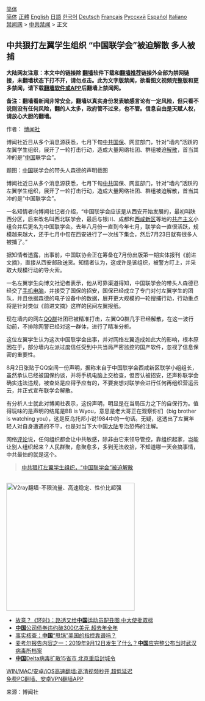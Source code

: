  <!-- 面包屑导航 --> <div class="breadcrumb"><!-- GTranslate: https://gtranslate.io/ -->  <div class="switcher notranslate">  <div class="selected">  <a href="#" onclick="return false;"> 简体</a>  </div>  <div class="option">  <a href="https://www.bannedbook.org" onclick="doGTranslate('zh-CN|zh-CN');jQuery('div.switcher div.selected a').html(jQuery(this).html());return false;" title="简体中文" class="nturl selected"> 简体</a>  <a href="https://www.bannedbook.org/zh-tw/" onclick="doGTranslate('zh-CN|zh-TW');jQuery('div.switcher div.selected a').html(jQuery(this).html());return false;" title="繁體中文" class="nturl"> 正體</a>  <a href="https://www.bannedbook.org/en/" onclick="doGTranslate('zh-CN|en');jQuery('div.switcher div.selected a').html(jQuery(this).html());return false;" title="English" class="nturl"> English</a>  <a href="https://www.bannedbook.org/ja/" onclick="doGTranslate('zh-CN|ja');jQuery('div.switcher div.selected a').html(jQuery(this).html());return false;" title="日本語" class="nturl"> 日語</a>  <a href="https://www.bannedbook.org/ko/" onclick="doGTranslate('zh-CN|ko');jQuery('div.switcher div.selected a').html(jQuery(this).html());return false;" title="한국어" class="nturl"> 한국어</a>  <a href="https://www.bannedbook.org/de/" onclick="doGTranslate('zh-CN|de');jQuery('div.switcher div.selected a').html(jQuery(this).html());return false;" title="Deutsch" class="nturl"> Deutsch</a>  <a href="https://www.bannedbook.org/fr/" onclick="doGTranslate('zh-CN|fr');jQuery('div.switcher div.selected a').html(jQuery(this).html());return false;" title="Français" class="nturl"> Français</a>  <a href="https://www.bannedbook.org/ru/" onclick="doGTranslate('zh-CN|ru');jQuery('div.switcher div.selected a').html(jQuery(this).html());return false;" title="Русский" class="nturl"> Русский</a>  <a href="https://www.bannedbook.org/es/" onclick="doGTranslate('zh-CN|es');jQuery('div.switcher div.selected a').html(jQuery(this).html());return false;" title="Español" class="nturl"> Español</a>  <a href="https://www.bannedbook.org/it/" onclick="doGTranslate('zh-CN|it');jQuery('div.switcher div.selected a').html(jQuery(this).html());return false;" title="Italiano" class="nturl"> Italiano</a>  </div>  </div>      <div class='breadcrumb-sub'><!-- Breadcrumb NavXT 6.3.0 --> <a href="https://www.bannedbook.org/" class="home">禁闻网</a> &gt; <a href="https://www.bannedbook.org/bnews/cbnews/" class="category">中共禁闻</a> &gt; 正文</div></div><h2>中共狠打左翼学生组织 “中国联学会”被迫解散 多人被捕</h2> <p class="notice"><b>大陆网友注意：本文中的链接除 <a href="https://github.com/bannedbook/fanqiang" >翻墙</a>软件下载和<a href="https://github.com/killgcd/justmysocks/blob/master/README.md">翻墙推荐</a>链接外全部为禁网链接，未翻墙状态下打不开，请勿点击。此为文字版禁闻，欲看图文视频完整版和更多禁闻，请下载<a href="https://github.com/bannedbook/fanqiang">翻墙软件或APP</a>后翻墙上禁闻网。</p><p>备注：翻墙看新闻非常安全，翻墙以真实身份发表敏感言论有一定风险，但只看不说则没有任何风险，翻的人太多，政府管不过来，也不管。信息自由是天赋人权，请放心大胆的翻墙。</b></p>  <div class="entry"> <p>作者： <a href="https://www.bannedbook.org/bnews/tag/%e5%8d%9a%e9%97%bb%e7%a4%be/" class="st_tag internal_tag" rel="tag" title="标签 博闻社 下的日志">博闻社</a></p> <p id="summary">博闻社近日从多个消息源获悉，七月下旬<a href="https://www.bannedbook.org/bnews/tag/%E4%B8%AD%E5%85%B1%E5%9B%BD%E4%BF%9D/" class="st_tag internal_tag" rel="tag" title="标签 中共国保 下的日志">中共国保</a>、网监部门，针对“墙内”活跃的左翼学生组织，展开了一轮打击行动，造成大量网络社团、群组被迫<a href="https://www.bannedbook.org/bnews/tag/%E8%A7%A3%E6%95%A3/" class="st_tag internal_tag" rel="tag" title="标签 解散 下的日志">解散</a>，首当其冲的是“<span class='wp_keywordlink_affiliate'><a href="https://www.bannedbook.org/" title="中国" target="_blank">中国</a></span>联学会”。</p> <p>题图：<a href="https://www.bannedbook.org/bnews/tag/%E4%B8%AD%E5%9B%BD/" class="st_tag internal_tag" rel="tag" title="标签 中国 下的日志">中国</a>联学会的带头人森德的声明截图</p> <p>博闻社近日从多个消息源获悉，七月下旬<a href="https://www.bannedbook.org/bnews/tag/%e4%b8%ad%e5%85%b1/" class="st_tag internal_tag" rel="tag" title="标签 中共 下的日志">中共</a>国保、网监部门，针对“墙内”活跃的左翼学生组织，展开了一轮打击行动，造成大量网络社团、群组被迫解散，首当其冲的是“中国联学会”。</p>  <p>一名知情者向博闻社记者介绍，“中国联学会应该是从西安开始发展的，最初叫陕西分区，后来改名叫西北联学会，最后与银川、成都和<a href="https://www.bannedbook.org/bnews/tag/%E8%A5%BF%E5%92%B8%E6%96%B0%E5%8C%BA/" class="st_tag internal_tag" rel="tag" title="标签 西咸新区 下的日志">西咸新区</a>等地的<span class='wp_keywordlink'><a href="https://www.bannedbook.org/forum2/topic6177.html" title="《共产主义的终极目的》" target="_blank">共产主义</a></span>小组合并后更名为中国联学会。去年八月份一直到今年七月，联学会一直很活跃，规模越来越大，还于七月中旬在西安进行了一次线下集会，然后7月23日就有很多人被捕了。”</p> <p>据知情者透露，出事前，中国联协会正在筹备在7月份出版第一期实体报刊《前进文摘》，直接从西安邮政送货。知情者认为，这或许是该组织，被警方盯上，并采取大规模行动的导火索。</p> <p>一名左翼学生向博文社记者表示，他从可靠渠道得知，中国联学会的带头人森德已经交了<a href="https://www.bannedbook.org/bnews/tag/%e6%89%8b%e6%9c%ba%e7%94%b5%e8%84%91/" class="st_tag internal_tag" rel="tag" title="标签 手机电脑 下的日志">手机电脑</a>，并接受了国保的招安，国保已经成立了专门对付左翼学生的团队，并且依据森德的电子设备中的数据，展开更大规模的一轮搜捕行动，行动重点将是针对类似《前进文摘》这样的民间左翼报纸。</p> <p>现在墙内的网左<a href="https://www.bannedbook.org/bnews/tag/QQ%E7%BE%A4/" class="st_tag internal_tag" rel="tag" title="标签 QQ群 下的日志">QQ群</a>社团已被精准打击，左翼QQ群几乎已经解散，在这一波行动前，不排除网警已经对这一群体，进行了精准分析。</p>  <p>这位左翼学生认为这次中国联学会出事，并对网络左翼造成如此大的影响，根本原因在于，部分墙内左派过度信任受到中共当局严密监控的国产软件，忽视了信息保密的重要性。</p> <p>8月2日张贴于QQ空间一份声明，据称来自于中国联学会西咸新区联学小组组长，虽然承认已经被国保约谈，并将手机电脑上交检查，但否认被招安，还声称联学会确实违法违规，被查处是应得予应有的，不要妄想对联学会进行任何再组织营运云云，并正式宣布联学会解散。</p> <p>有分析人士就此对博闻社表示，这份声明，明显是在当局压力之下的自保行为。值得玩味的是声明的结尾是BB is Wyou，意思是老大哥正在观察你们（big brother is watching you），这是反乌托邦小说1984中的一句话。无疑，这透出了左翼年轻人对自身遭遇的不平，也是对当下大中国<span class='wp_keywordlink_affiliate'><a href="https://www.bannedbook.org/" title="大陆" target="_blank">大陆</a></span>专治恐怖的注解。</p> <p>网络<span class='wp_keywordlink_affiliate'><a href="https://www.bannedbook.org/bnews/comments/" title="新闻评论" target="_blank">评论</a></span>说，任何组织都会让中共敏感，除非由它来领导管控，靠组织起家，岂能让别人组织起来？人民群聚，愈聚愈多，多到无法收拾，不知道哪一天会搞事情，中共最怕的就是这个。</p>  <blockquote class="wp-embedded-content" data-secret="M7FHKann8Z"><p><a href="https://bowenpress.com/news/bowen_264571.html">中共狠打左翼学生组织，“中国联学会”被迫解散</a></p></blockquote> <p><br/><a href="https://github.com/bannedbook/fanqiang/wiki/V2ray%E6%9C%BA%E5%9C%BA"><img src="https://raw.githubusercontent.com/bannedbook/fanqiang/master/v2ss/images/v2free.jpg" width="336" alt="V2ray翻墙-不限流量、高速稳定、性价比超强"></a><br/></p> <ul class='op-related-articles' title='相关阅读'> <li><a href='https://www.bannedbook.org/bnews/headline/20210803/1599115.html' target='_blank'>故意？《环时》：路透又给<b>中国</b>运动员配丑图 中大使批双标</a></li> <li><a href='https://www.bannedbook.org/bnews/comments/20210803/1599114.html' target='_blank'><b>中国</b>公司债券违约破300亿美元 超去年全年</a></li> <li><a href='https://www.bannedbook.org/bnews/ssgc/20210803/1599113.html' target='_blank'>事实核查：<b>中国</b>“甩锅”美国的指控靠谱吗？</a></li> <li><a href='https://www.bannedbook.org/bnews/headline/20210803/1599109.html' target='_blank'>麦考尔报告内容之一：2019年9月12日发生了什么？<b>中国</b>应完整公布当时武汉病毒所档案</a></li> <li><a href='https://www.bannedbook.org/bnews/topimagenews/20210803/1599092.html' target='_blank'><b>中国</b>Delta病毒扩散15省市 北京重启封城令</a></li> </ul> <p class="texttj"> <a href="https://github.com/bannedbook/fanqiang/wiki/V2ray%E6%9C%BA%E5%9C%BA" target="_blank">WIN/MAC/安卓/iOS高速翻墙:高清视频秒开,超低延迟</a><br/> <a href="https://github.com/bannedbook/fanqiang/wiki/%E7%A6%81%E9%97%BB%E7%BD%91%E5%AE%89%E5%8D%93%E7%BF%BB%E5%A2%99%E6%96%B0%E9%97%BBAPP" target="_blank">免费PC翻墙、安卓VPN翻墙APP</a></p><p> 来源：博闻社 </p> <a name='sharetosocial'></a>  <div style="margin-bottom:5px;padding-bottom:5px;clear:both"> <div id="archive-pix-1" class="banner-ads"> <!-- AuctionX Display platform tag START --> <div id="26318x728x90x621x_ADSLOT2" clicktrack="%%CLICK_URL_ESC%%"></div> <!-- AuctionX Display platform tag END --> </div> <div id="archive-pix-2" class="banner-ads"> <!-- AuctionX Display platform tag START --> <div id="26315x300x250x621x_ADSLOT2" clicktrack="%%CLICK_URL_ESC%%"></div> <!-- AuctionX Display platform tag END --> </div> </div>  <div id="archive-pix-1" class="banner-ads"> <!-- AuctionX Display platform tag START --> <div id="26318x728x90x621x_ADSLOT3" clicktrack="%%CLICK_URL_ESC%%"></div> <!-- AuctionX Display platform tag END --> </div> </div><!--END ENTRY--> 